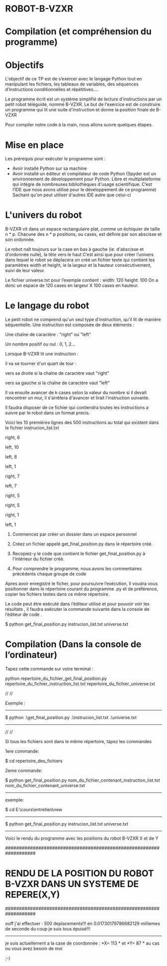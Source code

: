 # ROBOT-B-VZXR
# Compilation (et compréhension du programme)

# Objectifs
L'objectif de ce TP est de s’exercer avec le langage Python tout en manipulant les fichiers, les tableaux de variables, des séquences d’instructions conditionnelles et répétitives.... 

Le programme écrit est un système simplifié de lecture d'instructions par un petit robot téléguidé, nommé B-VZXR.
Le but de l'exercice est de construire un programme qui lit une suite d'instruction et donne la position finale de B-VZXR

Pour compiler notre code à la main, nous allons suivre quelques étapes.
# Mise en place
Les prérequis pour exécuter le programme sont :
-	Avoir installé Python sur sa machine
-	Avoir installé un éditeur et compilateur de code Python 
(Spyder est un environnement de développement pour Python. Libre et multiplateforme qui intègre de nombreuses bibliothèques d'usage scientifique. C’est l’IDE que nous avons utilisé pour le développement de ce programme)
Sachant qu'on peut utiliser d'autres IDE autre que celui-ci

# L'univers du robot 
B-VZXR vit dans un espace rectangulaire plat, comme un échiquier de taille n * p.
Chacune des n * p positions, ou cases, est définie par son abscisse et son ordonnée.

Le robot naît toujours sur la case en bas à gauche (ie. d'abscisse et d'ordonnée nulle), la tête vers le haut
C’est ainsi que pour créer l’univers dans lequel le robot se déplacera on créé un fichier texte qui contient les paramètres width et height, ie la largeur et la hauteur consécutivement, suivi de leur valeur.

Le fichier universe.txt pour l’exemple contient :
width: 120
height: 100
On a donc un espace de 120 cases en largeur X 100 cases en hauteur.

# Le langage du robot
Le petit robot ne comprend qu'un seul type d'instruction, qu'il lit de manière séquentielle.
Une instruction est composée de deux éléments :

Une chaîne de caractère : "right" ou "left"

Un nombre positif ou nul : 0, 1, 2…

Lorsque B-VZXR lit une instruction :

il va se tourner d'un quart de tour :

vers sa droite si la chaîne de caractère vaut "right"

vers sa gauche si la chaîne de caractère vaut "left"

Il va ensuite avancer de k cases selon la valeur du nombre
si il devait rencontrer un mur, il s'arrêtera d'avancer et lirait l'instruction suivante.

Il faudra disposer de ce fichier qui contiendra toutes les instructions a suivre par le robot dans un format precis. 

Voici les 10 premières lignes des 500 instructions au total qui existent dans le fichier instrucion_list.txt

right, 6

left, 10

left, 8

left, 1

right, 7

left, 7

right, 5

right, 5

right, 1

left, 1


1.	Commencez par créer un dossier dans un espace personnel

2.	Créez un fichier appelé get_final_position.py dans le répertoire créé. 

3.	Recopiez-y le code que contient le fichier get_final_position.py à l'intérieur du fichier créé.

4.	Pour comprendre le programme, nous avons les commentaires précédents chaque groupe de code

Apres avoir enregistré le ficher, pour poursuivre l’exécution, Il voudra vous positionner dans le répertoire courant du programme .py et de préférence, copier les fichiers textes dans ce même répertoire. 

 Le code peut être exécuté dans l’éditeur utilisé et pour pouvoir voir les résultats , il faudra exécuter la commande suivante dans la console de l’éditeur de code .
 
$ python get_final_position.py instrucion_list.txt universe.txt


# Compilation (Dans la console de l’ordinateur)

Tapez cette commande sur votre terminal :

 python repertoire_du_fichier_get_final_position.py repertoire_du_fichier_instruction_list.txt repertoire_du_fichier_universe.txt
 
//
//

Exemple :

------------------------------------------------------------

 $ python .\get_final_position.py .\instrucion_list.txt .\universe.txt
 
------------------------------------------------------------
//
//

Si tous les fichiers sont dans le même répertoire, tapez les commandes

 1ere commande:
 
$  cd repertoire_des_fichiers

 2eme commande:
 
$  python get_final_position.py nom_du_fichier_contenant_instruction_list.txt nom_du_fichier_contenant_universe.txt

------------------------------------------------------------
exemple:

$  cd E:\cours\entretien\new

------------------------------------------------------------

 $  python get_final_position.py instrucion_list.txt universe.txt
 
------------------------------------------------------------




Voici le rendu du programme avec les positions du robot B-VZXR X et de Y

###################################################################
# RENDU DE LA POSITION DU ROBOT B-VZXR DANS UN SYSTEME DE REPERE(X,Y)  ##
###################################################################

ouff j'ai effectuer : 500  deplacements!!! en  0.01730179786682129  milliemes de seconde du coup je suis tous épuisé!!!

-------------------------------------------------------------------------------------
je suis actuellement a la case de coordonnée :  *X= 113 * et *Y= 87 * au cas ou vous avez besoin de moi

;-)
